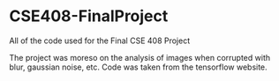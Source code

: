 # CSE408-FinalProject
All of the code used for the Final CSE 408 Project

The project was moreso on the analysis of images when corrupted with blur, gaussian noise, etc.
Code was taken from the tensorflow website.
